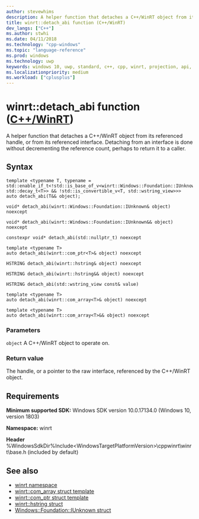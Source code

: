 ```yaml
---
author: stevewhims
description: A helper function that detaches a C++/WinRT object from its referenced handle, or from its referenced interface.
title: winrt::detach_abi function (C++/WinRT)
dev_langs: ["C++"]
ms.author: stwhi
ms.date: 04/11/2018
ms.technology: "cpp-windows"
ms.topic: "language-reference"
ms.prod: windows
ms.technology: uwp
keywords: windows 10, uwp, standard, c++, cpp, winrt, projection, api, reference, detach_abi
ms.localizationpriority: medium
ms.workload: ["cplusplus"]
---
```


# winrt::detach_abi function ([C++/WinRT](/windows/uwp/cpp-and-winrt-apis/intro-to-using-cpp-with-winrt))
A helper function that detaches a C++/WinRT object from its referenced handle, or from its referenced interface. Detaching from an interface is done without decrementing the reference count, perhaps to return it to a caller.

## Syntax
```cppwinrt
template <typename T, typename = std::enable_if_t<!std::is_base_of_v<winrt::Windows::Foundation::IUnknown, std::decay_t<T>> && !std::is_convertible_v<T, std::wstring_view>>>
auto detach_abi(T&& object);

void* detach_abi(winrt::Windows::Foundation::IUnknown& object) noexcept

void* detach_abi(winrt::Windows::Foundation::IUnknown&& object) noexcept

constexpr void* detach_abi(std::nullptr_t) noexcept

template <typename T>
auto detach_abi(winrt::com_ptr<T>& object) noexcept

HSTRING detach_abi(winrt::hstring& object) noexcept

HSTRING detach_abi(winrt::hstring&& object) noexcept

HSTRING detach_abi(std::wstring_view const& value)

template <typename T>
auto detach_abi(winrt::com_array<T>& object) noexcept

template <typename T>
auto detach_abi(winrt::com_array<T>&& object) noexcept
```

### Parameters
`object`
A C++/WinRT object to operate on.

### Return value
The handle, or a pointer to the raw interface, referenced by the C++/WinRT object.

## Requirements
**Minimum supported SDK:** Windows SDK version 10.0.17134.0 (Windows 10, version 1803)

**Namespace:** winrt

**Header** %WindowsSdkDir%Include\<WindowsTargetPlatformVersion>\cppwinrt\winrt\base.h (included by default)

## See also 
* [winrt namespace](winrt.md)
* [winrt::com_array struct template](com-array.md)
* [winrt::com_ptr struct template](com-ptr.md)
* [winrt::hstring struct](hstring.md)
* [Windows::Foundation::IUnknown struct](windows-foundation-iunknown.md)
